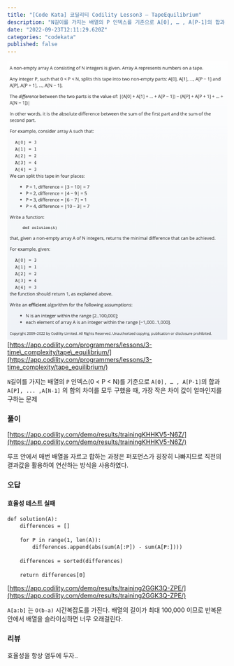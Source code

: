 ```yaml
---
title: "[Code Kata] 코딜리티 Codility Lesson3 — TapeEquilibrium"
description: "N길이를 가지는 배열의 P 인덱스를 기준으로 A[0], … , A[P-1]의 합과 A[P], ... ,A[N-1] 의 합의 차이를 모두 구했을 때, 가장 작은 차이 값이 얼마인지를 구하는 문제"
date: "2022-09-23T12:11:29.620Z"
categories: "codekata"
published: false
---
```


![image](./asset-1.png)
[https://app.codility.com/programmers/lessons/3-time\_complexity/tape\_equilibrium/](https://app.codility.com/programmers/lessons/3-time_complexity/tape_equilibrium/)

`N`길이를 가지는 배열의 `P` 인덱스(0 < P < N)를 기준으로 `A[0], … , A[P-1]`의 합과 `A[P], ... ,A[N-1]` 의 합의 차이를 모두 구했을 때, 가장 작은 차이 값이 얼마인지를 구하는 문제

### 풀이

[https://app.codility.com/demo/results/trainingKHHKV5-N6Z/](https://app.codility.com/demo/results/trainingKHHKV5-N6Z/)

루프 안에서 매번 배열을 자르고 합하는 과정은 퍼포먼스가 굉장히 나빠지므로 직전의 결과값을 활용하여 연산하는 방식을 사용하였다.

### 오답

#### 효율성 테스트 실패

```
def solution(A):
    differences = []

    for P in range(1, len(A)):
        differences.append(abs(sum(A[:P]) - sum(A[P:])))
    
    differences = sorted(differences)

    return differences[0]
```

[https://app.codility.com/demo/results/training2GGK3Q-ZPE/](https://app.codility.com/demo/results/training2GGK3Q-ZPE/)

`A[a:b]` 는 `O(b-a)` 시간복잡도를 가진다. 배열의 길이가 최대 100,000 이므로 반복문 안에서 배열을 슬라이싱하면 너무 오래걸린다.

### 리뷰

효율성을 항상 염두에 두자..

